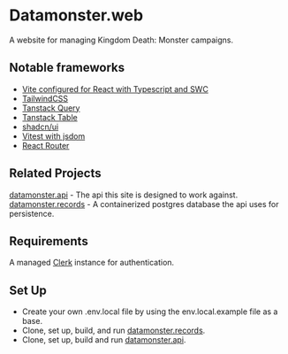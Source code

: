 # Datamonster.web

A website for managing Kingdom Death: Monster campaigns.

## Notable frameworks

- [Vite configured for React with Typescript and SWC](https://vitejs.dev/)
- [TailwindCSS](https://tailwindcss.com/)
- [Tanstack Query](https://tanstack.com/query/latest/docs/framework/react/overview)
- [Tanstack Table](https://tanstack.com/table/latest)
- [shadcn/ui](https://ui.shadcn.com/)
- [Vitest with jsdom](https://vitest.dev/)
- [React Router](https://reactrouter.com/en/main)

## Related Projects

 [datamonster.api](https://github.com/FailureToLoad/datamonster.api) - The api this site is designed to work against.  
 [datamonster.records](https://github.com/FailureToLoad/datamonster.records) - A containerized postgres database the api uses for persistence.  

## Requirements

A managed [Clerk](https://clerk.com/) instance for authentication.  

## Set Up

- Create your own .env.local file by using the env.local.example file as a base.
- Clone, set up, build, and run [datamonster.records](https://github.com/FailureToLoad/datamonster.records).
- Clone, set up, build and run [datamonster.api](https://github.com/FailureToLoad/datamonster.api).
